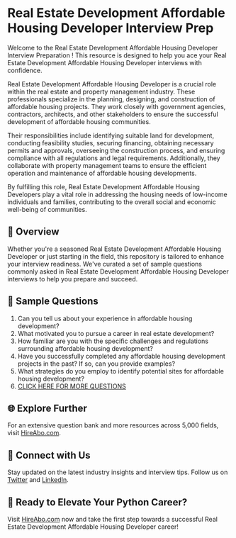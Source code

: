 # Real Estate Development Affordable Housing Developer Interview Prep

Welcome to the Real Estate Development Affordable Housing Developer Interview Preparation ! This resource is designed to help you ace your Real Estate Development Affordable Housing Developer interviews with confidence.

Real Estate Development Affordable Housing Developer is a crucial role within the real estate and property management industry. These professionals specialize in the planning, designing, and construction of affordable housing projects. They work closely with government agencies, contractors, architects, and other stakeholders to ensure the successful development of affordable housing communities.

Their responsibilities include identifying suitable land for development, conducting feasibility studies, securing financing, obtaining necessary permits and approvals, overseeing the construction process, and ensuring compliance with all regulations and legal requirements. Additionally, they collaborate with property management teams to ensure the efficient operation and maintenance of affordable housing developments.

By fulfilling this role, Real Estate Development Affordable Housing Developers play a vital role in addressing the housing needs of low-income individuals and families, contributing to the overall social and economic well-being of communities.

## 🚀 Overview

Whether you're a seasoned Real Estate Development Affordable Housing Developer or just starting in the field, this repository is tailored to enhance your interview readiness. We've curated a set of sample questions commonly asked in Real Estate Development Affordable Housing Developer interviews to help you prepare and succeed.

## 📝 Sample Questions

1. Can you tell us about your experience in affordable housing development?
2. What motivated you to pursue a career in real estate development?
3. How familiar are you with the specific challenges and regulations surrounding affordable housing development?
4. Have you successfully completed any affordable housing development projects in the past? If so, can you provide examples?
5. What strategies do you employ to identify potential sites for affordable housing development?
6. [CLICK HERE FOR MORE QUESTIONS](https://hireabo.com/job/21_3_28/Real%20Estate%20Development%20Affordable%20Housing%20Developer)

## 🌐 Explore Further

For an extensive question bank and more resources across 5,000 fields, visit [HireAbo.com](https://www.hireabo.com).

## 📱 Connect with Us

Stay updated on the latest industry insights and interview tips. Follow us on [Twitter](https://twitter.com/hireabo) and [LinkedIn](https://www.linkedin.com/in/hire-abo-3609972a8/).

## 🚀 Ready to Elevate Your Python Career?

Visit [HireAbo.com](https://www.hireabo.com) now and take the first step towards a successful Real Estate Development Affordable Housing Developer career!